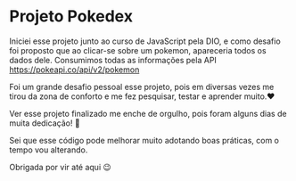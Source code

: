 # Projeto Pokedex

Iniciei esse projeto junto ao curso de JavaScript pela DIO, e como desafio foi proposto que ao clicar-se sobre um pokemon, apareceria todos os dados dele.
Consumimos todas as informações pela API https://pokeapi.co/api/v2/pokemon

Foi um grande desafio pessoal esse projeto, pois em diversas vezes me tirou da zona de conforto e me fez pesquisar, testar e aprender muito.❤️

Ver esse projeto finalizado me enche de orgulho, pois foram alguns dias de muita dedicação! 🎉

Sei que esse código pode melhorar muito adotando boas práticas, com o tempo vou alterando.

Obrigada por vir até aqui 😉
